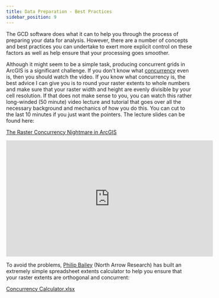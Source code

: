 ```yaml
---
title: Data Preparation - Best Practices
sidebar_position: 9
---
```


The GCD software does what it can to help you through the process of preparing your data for analysis. However, there are a number of concepts and best practices you can undertake to exert more explicit control on these factors as well as help ensure that your processing goes smoother.


Although it might seem to be a simple task, producing concurrent grids in ArcGIS is a significant challenge. If you don't know what [concurrency](/gcd-concepts/data-preparation---best-practices/concurrency) even is, then you should watch the video. If you know what concurrency is, the best advice I can give you is to round your raster extents to whole numbers and make sure that your raster width and height are evenly divisible by your cell resolution. If that does not make sense to you, you can watch this rather long-winded (50 minute) video lecture and tutorial that goes over all the necessary background and mechanics of how you do this. You can cut to the last 10 minutes if you just want the pointers. The lecture slides can be found here:

[The Raster Concurrency Nightmare in ArcGIS](http://www.gis.usu.edu/~jwheaton/et_al/GCD/GCD5/GCD_GridConcurrency.pdf)


<div align="center">
  <iframe width="560" height="315" src="https://www.youtube.com/embed/UpiIo8XVEUw" frameBorder="0" allow="encrypted-media" allowFullScreen title="Raster Concurrency Nightmare"></iframe>
</div>

To avoid the problems, [Philip Bailey](http://northarrowresearch.com/people/) (North Arrow Research) has built an extremely simple spreadsheet extents calculator to help you ensure that your raster extents are orthogonal and concurrent:

[Concurrency Calculator.xlsx](https://drive.google.com/file/d/0B3lOFCf10rcrZWxTejZCRDFpQTQ/view?usp=sharing&resourcekey=0-Ck8gDJKMNiRe0-JSOvZ0Lw)

